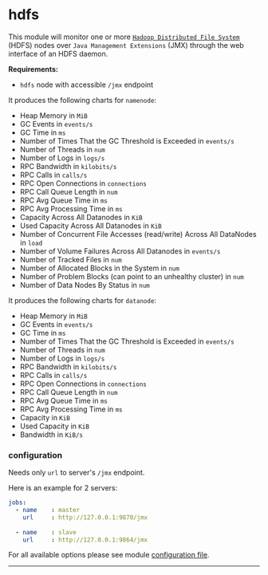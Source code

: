 # hdfs

This module will monitor one or more [`Hadoop Distributed File System`](https://hadoop.apache.org/docs/r1.2.1/hdfs_design.html) (HDFS) nodes over `Java Management Extensions` (JMX) through the web interface of an HDFS daemon.

**Requirements:**
 * `hdfs` node with accessible `/jmx` endpoint

It produces the following charts for `namenode`:
  - Heap Memory in `MiB`
  - GC Events in `events/s`
  - GC Time in `ms`
  - Number of Times That the GC Threshold is Exceeded in `events/s`
  - Number of Threads in `num`
  - Number of Logs in `logs/s`
  - RPC Bandwidth in `kilobits/s`
  - RPC Calls in `calls/s`
  - RPC Open Connections in `connections`
  - RPC Call Queue Length in `num`
  - RPC Avg Queue Time in `ms`
  - RPC Avg Processing Time in `ms`
  - Capacity Across All Datanodes in `KiB`
  - Used Capacity Across All Datanodes in `KiB`
  - Number of Concurrent File Accesses (read/write) Across All DataNodes in `load`
  - Number of Volume Failures Across All Datanodes in `events/s`
  - Number of Tracked Files in `num`
  - Number of Allocated Blocks in the System in `num`
  - Number of Problem Blocks (can point to an unhealthy cluster) in `num`
  - Number of Data Nodes By Status in `num`
  
It produces the following charts for `datanode`:
  - Heap Memory in `MiB`
  - GC Events in `events/s`
  - GC Time in `ms`
  - Number of Times That the GC Threshold is Exceeded in `events/s`
  - Number of Threads in `num`
  - Number of Logs in `logs/s`
  - RPC Bandwidth in `kilobits/s`
  - RPC Calls in `calls/s`
  - RPC Open Connections in `connections`
  - RPC Call Queue Length in `num`
  - RPC Avg Queue Time in `ms`
  - RPC Avg Processing Time in `ms`
  - Capacity in `KiB`
  - Used Capacity in `KiB`
  - Bandwidth in `KiB/s`
  

### configuration

Needs only `url` to server's `/jmx` endpoint.

Here is an example for 2 servers:

```yaml
jobs:
  - name    : master
    url     : http://127.0.0.1:9870/jmx
      
  - name    : slave
    url     : http://127.0.0.1:9864/jmx
```

For all available options please see module [configuration file](https://github.com/netdata/go.d.plugin/blob/master/config/go.d/hdfs.conf).

---
